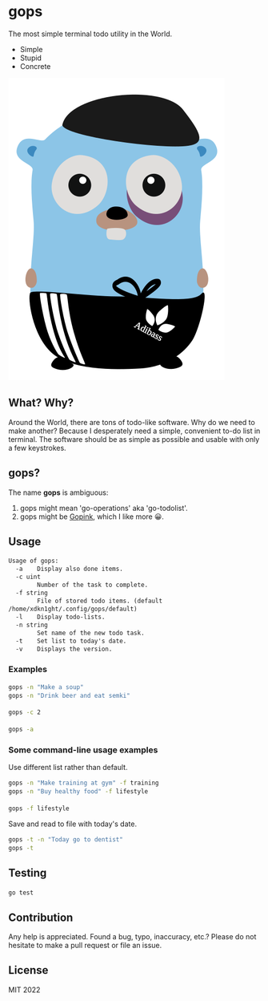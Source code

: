 # gops

The most simple terminal todo utility in the World.

* Simple
* Stupid
* Concrete

![Smart-ID in Go language](https://github.com/dknight/gops/blob/main/files/gopher-gops.svg?raw=true)

## What? Why?

Around the World, there are tons of todo-like software. Why do we need to
make another? Because I desperately need a simple, convenient to-do list
in terminal. The software should be as simple as possible and usable with
only a few keystrokes.

## gops?

The name **gops** is ambiguous:

1. gops might mean 'go-operations' aka 'go-todolist'.
2. gops might be [Gopink](https://en.wikipedia.org/wiki/Gopnik), which I like
more 😀.

## Usage

```
Usage of gops:
  -a    Display also done items.
  -c uint
        Number of the task to complete.
  -f string
        File of stored todo items. (default /home/xdkn1ght/.config/gops/default)
  -l    Display todo-lists.
  -n string
        Set name of the new todo task.
  -t    Set list to today's date.
  -v    Displays the version.
```

### Examples

```sh
gops -n "Make a soup"
gops -n "Drink beer and eat semki"

gops -c 2

gops -a
```

### Some command-line usage examples

Use different list rather than default.

```sh
gops -n "Make training at gym" -f training
gops -n "Buy healthy food" -f lifestyle

gops -f lifestyle

```

Save and read to file with today's date.

```sh
gops -t -n "Today go to dentist"
gops -t
```

## Testing

```go test```

## Contribution

Any help is appreciated. Found a bug, typo, inaccuracy, etc.? Please do
not hesitate to make a pull request or file an issue.

## License

MIT 2022
